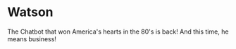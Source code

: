 Watson
======

The Chatbot that won America's hearts in the 80's is back! And this time, he means business!